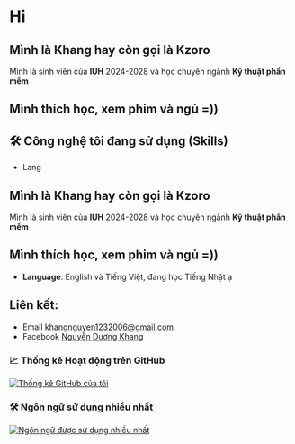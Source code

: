 # Hi 
## Mình là Khang hay còn gọi là Kzoro 
Mình là sinh viên của **IUH** 2024-2028 và học chuyên ngành **Kỹ thuật phần mềm**
## Mình thích học, xem phim và ngủ =))
## 🛠️ Công nghệ tôi đang sử dụng (Skills)

- Lang 
## Mình là Khang hay còn gọi là Kzoro 
Mình là sinh viên của **IUH** 2024-2028 và học chuyên ngành **Kỹ thuật phần mềm**
## Mình thích học, xem phim và ngủ =))
- **Language**: English và Tiếng Việt, đang học Tiếng Nhật ạ
## Liên kết:
- Email [khangnguyen1232006@gmail.com](mailto:khangnguyen1232006@gmail.com)
- Facebook [Nguyễn Dương Khang](https://www.facebook.com/kzoro.206/)

### 📈 Thống kê Hoạt động trên GitHub

[![Thống kê GitHub của tôi](https://github-readme-stats.vercel.app/api?username=khang2112&show_icons=true&theme=vue)](https://github.com/khang2112)
### 🛠️ Ngôn ngữ sử dụng nhiều nhất

[![Ngôn ngữ được sử dụng nhiều nhất](https://github-readme-stats.vercel.app/api/top-langs/?username=khang2112&layout=compact&theme=vue)](https://github.com/khang2112)
